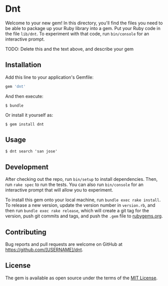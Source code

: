 # Dnt

Welcome to your new gem! In this directory, you'll find the files you need to be able to package up your Ruby library into a gem. Put your Ruby code in the file `lib/dnt`. To experiment with that code, run `bin/console` for an interactive prompt.

TODO: Delete this and the text above, and describe your gem

## Installation

Add this line to your application's Gemfile:

```ruby
gem 'dnt'
```

And then execute:

    $ bundle

Or install it yourself as:

    $ gem install dnt

## Usage

    $ dnt search 'san jose' 

## Development

After checking out the repo, run `bin/setup` to install dependencies. Then, run `rake spec` to run the tests. You can also run `bin/console` for an interactive prompt that will allow you to experiment.

To install this gem onto your local machine, run `bundle exec rake install`. To release a new version, update the version number in `version.rb`, and then run `bundle exec rake release`, which will create a git tag for the version, push git commits and tags, and push the `.gem` file to [rubygems.org](https://rubygems.org).

## Contributing

Bug reports and pull requests are welcome on GitHub at https://github.com/[USERNAME]/dnt.


## License

The gem is available as open source under the terms of the [MIT License](http://opensource.org/licenses/MIT).

